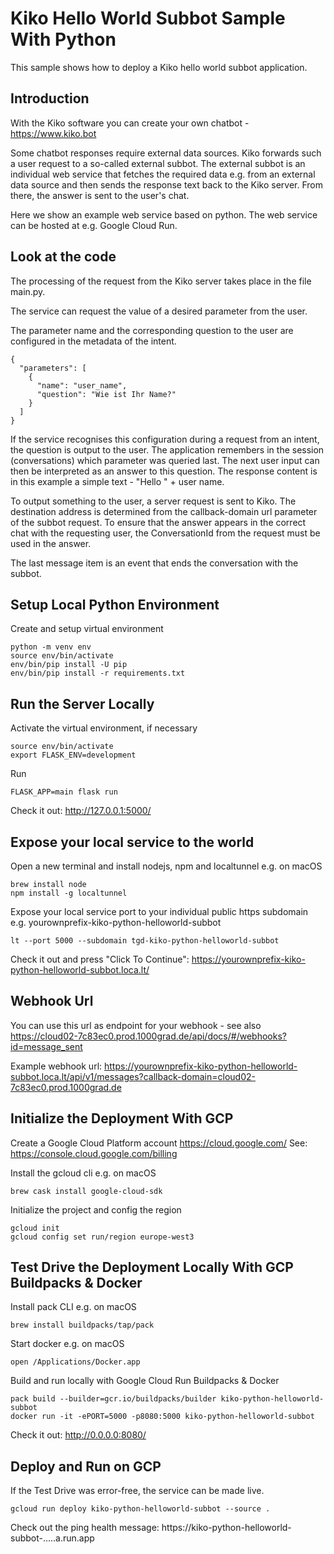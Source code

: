 # Kiko Hello World Subbot Sample With Python

This sample shows how to deploy a Kiko hello world subbot application.

## Introduction
With the Kiko software you can create your own chatbot - https://www.kiko.bot 

Some chatbot responses require external data sources. Kiko forwards such a user request to a so-called external subbot. 
The external subbot is an individual web service that fetches the required data e.g. from an external data source and then sends the response text back to the Kiko server. From there, the answer is sent to the user's chat.

Here we show an example web service based on python. 
The web service can be hosted at e.g. Google Cloud Run.

## Look at the code
The processing of the request from the Kiko server takes place in the file main.py.

The service can request the value of a desired parameter from the user. 

The parameter name and the corresponding question to the user are configured in the metadata of the intent.

```
{
  "parameters": [
    {
      "name": "user_name", 
      "question": "Wie ist Ihr Name?"
    }
  ]
}
```

If the service recognises this configuration during a request from an intent, the question is output to the user. 
The application remembers in the session (conversations) which parameter was queried last. 
The next user input can then be interpreted as an answer to this question.
The response content is in this example a simple text - "Hello " + user name.

To output something to the user, a server request is sent to Kiko.
The destination address is determined from the callback-domain url parameter of the subbot request.
To ensure that the answer appears in the correct chat with the requesting user, the ConversationId from the request must be used in the answer.

The last message item is an event that ends the conversation with the subbot.

## Setup Local Python Environment

Create and setup virtual environment
```
python -m venv env
source env/bin/activate
env/bin/pip install -U pip
env/bin/pip install -r requirements.txt
```

##  Run the Server Locally 

Activate the virtual environment, if necessary
```
source env/bin/activate
export FLASK_ENV=development
```

Run
```
FLASK_APP=main flask run
```
Check it out: http://127.0.0.1:5000/

## Expose your local service to the world

Open a new terminal and install nodejs, npm and localtunnel e.g. on macOS
```
brew install node
npm install -g localtunnel
```

Expose your local service port to your individual public https subdomain e.g. yourownprefix-kiko-python-helloworld-subbot
```
lt --port 5000 --subdomain tgd-kiko-python-helloworld-subbot
```
Check it out and press "Click To Continue": https://yourownprefix-kiko-python-helloworld-subbot.loca.lt/

## Webhook Url
You can use this url as endpoint for your webhook - see also https://cloud02-7c83ec0.prod.1000grad.de/api/docs/#/webhooks?id=message_sent

Example webhook url: https://yourownprefix-kiko-python-helloworld-subbot.loca.lt/api/v1/messages?callback-domain=cloud02-7c83ec0.prod.1000grad.de

## Initialize the Deployment With GCP

Create a Google Cloud Platform account https://cloud.google.com/
See: https://console.cloud.google.com/billing

Install the gcloud cli e.g. on macOS
```
brew cask install google-cloud-sdk
```

Initialize the project and config the region
```
gcloud init
gcloud config set run/region europe-west3
```
## Test Drive the Deployment Locally With GCP Buildpacks & Docker

Install pack CLI e.g. on macOS
```
brew install buildpacks/tap/pack
```

Start docker e.g. on macOS
```
open /Applications/Docker.app
```

Build and run locally with Google Cloud Run Buildpacks & Docker
```
pack build --builder=gcr.io/buildpacks/builder kiko-python-helloworld-subbot
docker run -it -ePORT=5000 -p8080:5000 kiko-python-helloworld-subbot
```
Check it out: http://0.0.0.0:8080/

## Deploy and Run on GCP
If the Test Drive was error-free, the service can be made live.
```
gcloud run deploy kiko-python-helloworld-subbot --source .
```
Check out the ping health message: https://kiko-python-helloworld-subbot-.....a.run.app
